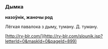 ### Дымка
**назоўнік, жаночы род**

Лёгкая павалока з дыму, туману. Д. туману.

<a rel="author">[http://rv-blr.com/](http://rv-blr.com/slounik.jsp?letterId=0&maskId=0&pageId=899)</a>
